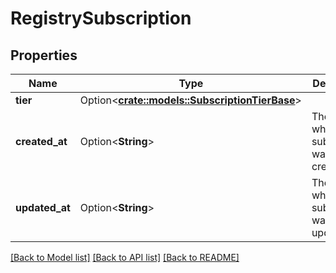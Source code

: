 # RegistrySubscription

## Properties

Name | Type | Description | Notes
------------ | ------------- | ------------- | -------------
**tier** | Option<[**crate::models::SubscriptionTierBase**](subscription_tier_base.md)> |  | [optional]
**created_at** | Option<**String**> | The time at which the subscription was created. | [optional][readonly]
**updated_at** | Option<**String**> | The time at which the subscription was last updated. | [optional][readonly]

[[Back to Model list]](../README.md#documentation-for-models) [[Back to API list]](../README.md#documentation-for-api-endpoints) [[Back to README]](../README.md)


